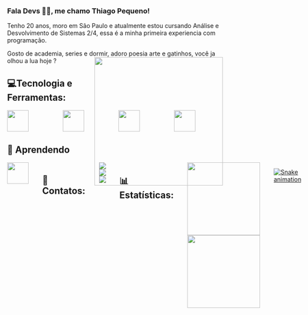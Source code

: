 ### Fala Devs 👩‍💻, me chamo Thiago Pequeno!
Tenho 20 anos, moro em São Paulo e atualmente estou cursando Análise e Desvolvimento de Sistemas 2/4,
essa é a minha primeira experiencia com programação.

<div style="display: inline_block">
  Gosto de academia, series e dormir, adoro poesia arte e gatinhos, você ja olhou a lua hoje ?

  <img  align="right" width="300px" src="https://api.readyplayer.me/v1/avatars/63f156f63cade24b0334e53f.png?cacheControl=true&uat=2023-02-18T23:43:52.083Z">
</div>


## 💻Tecnologia e Ferramentas:
<div style="display: flex; gap: 5rem;">
  <img width="50px" src="https://cdn.jsdelivr.net/gh/devicons/devicon/icons/html5/html5-original.svg" />
  <img width="50px" src="https://cdn.jsdelivr.net/gh/devicons/devicon/icons/css3/css3-original.svg" />
  <img width="50px" src="https://cdn.jsdelivr.net/gh/devicons/devicon/icons/javascript/javascript-plain.svg" />
  <img width="50px" src="https://cdn.jsdelivr.net/gh/devicons/devicon/icons/vscode/vscode-original.svg" />



</div>

## 🔎 Aprendendo
<div style="display: flex; gap: 2rem;">

<img width="50px" src="https://cdn.jsdelivr.net/gh/devicons/devicon/icons/java/java-plain.svg" />    
  
## 📩 Contatos:
<div>
<a href="https://www.instagram.com/_castr0o/" target="_blank"><img src="https://img.shields.io/badge/-Instagram-%23E4405F?style=for-the-badge&logo=instagram&logoColor=white" target="_blank"></a>
<a href = ""><img src="https://img.shields.io/badge/Gmail-D14836?style=for-the-badge&logo=gmail&logoColor=white" target="_blank"></a>
<a href="" target="_blank"><img src="https://img.shields.io/badge/-LinkedIn-%230077B5?style=for-the-badge&logo=linkedin&logoColor=white" target="_blank"></a>   
</div>
  
## 📊 Estatísticas:
<div align="center">
  <a href="https://github.com/thiagopequeno">
  <img height="170em" src="https://github-readme-stats.vercel.app/api/top-langs/?username=thiagopequeno&layout=compact&langs_count=7&theme=dracula"/>
  <img height="170em" src="https://github-readme-stats.vercel.app/api?username=thiagopequeno&show_icons=true&theme=dracula&include_all_commits=true&count_private=true"/>
</div>

![Snake animation](https://github.com/leobr1t0/leobr1t0/blob/output/github-contribution-grid-snake.svg)
